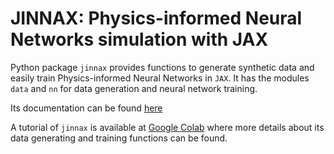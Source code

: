 # JINNAX: Physics-informed Neural Networks simulation with JAX

Python package `jinnax` provides functions to generate synthetic data and easily train
Physics-informed Neural Networks in `JAX`. It has the modules `data` and `nn` for data generation
and neural network training.

Its documentation can be found [here](https://raw.githack.com/dmarcondes/JINNAX/master/docs/jinnax.html)  

A tutorial of `jinnax` is available at [Google Colab](https://colab.research.google.com/github/dmarcondes/JINNAX/blob/master/Tutorial_PINN_simulation_with_JINNAX.ipynb) where more details about its data generating and training functions can be found.
